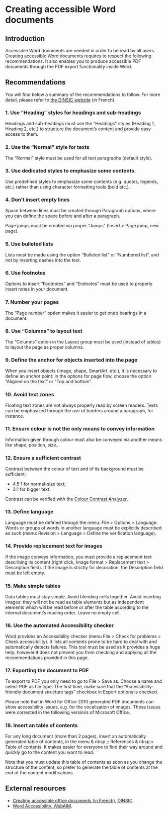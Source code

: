 # Creating accessible Word documents
<script>$(document).ready(function () {
    setBreadcrumb([{"label":"Accessible Word"}]);
});</script>

<style>h3 {font-size: 1rem;}</style>

## Introduction

Accessible Word documents are needed in order to be read by all users. Creating accessible Word documents requires to respect the following recommendations. It also enables you to produce accessible <abbr>PDF</abbr> documents through the <abbr>PDF</abbr> export functionality inside Word.

## Recommendations


You will find below a summary of the recommendations to follow. For more detail, please refer to <a href="https://disic.github.io/guides-documents_bureautiques_accessibles/html/" hreflang="fr">the <abbr title="direction interministérielle du numérique et du système d’information et de communication" lang="fr">DINSIC</abbr> website</a> (in French).

### 1. Use “Heading” styles for headings and sub-headings

Headings and sub-headings must use the “Headings” styles (Heading 1, Heading 2, etc.) to structure the document’s content and provide easy access to them.

### 2. Use the “Normal” style for texts

The “Normal” style must be used for all text paragraphs (default style).

### 3. Use dedicated styles to emphasize some contents.

Use predefined styles to emphasize some contents (e.g. quotes, legends, etc.) rather than using character formatting tools (bold etc.).

### 4. Don’t insert empty lines

Space between lines must be created through Paragraph options, where you can define the space before and after a paragraph.

Page jumps must be created via proper “Jumps” (Insert&nbsp;> Page jump, new page).

### 5. Use bulleted lists

Lists must be made using the option “Bulleted list” or “Numbered list”, and not by inserting dashes into the text.

### 6. Use footnotes

Options to insert “Footnotes” and “Endnotes” must be used to properly insert notes in your document.

### 7. Number your pages

The “Page number” option makes it easier to get one’s bearings in a document.

### 8. Use “Columns” to layout text

The “Columns” option in the Layout group must be used (instead of tables) to layout the page as proper columns.

### 9. Define the anchor for objects inserted into the page

When you insert objects (image, shape, SmartArt, etc.), it is necessary to define an anchor point: in the options for page flow, choose the option “Aligned on the text” or “Top and bottom”.

### 10. Avoid text zones

Floating text zones are not always properly read by screen readers. Texts can be emphasized through the use of borders around a paragraph, for instance.

### 11. Ensure colour is not the only means to convey information

Information given through colour must also be conveyed via another means like shape, position, size…


### 12. Ensure a sufficient contrast

Contrast between the colour of text and of its background must be sufficient:
- 4.5:1 for normal-size text;
- 3:1 for bigger text.

Contrast can be verified with the <a href="https://www.paciellogroup.com/resources/contrastanalyser/" hreflang="en" lang="en">Colour Contrast Analyzer</a>.

### 13. Define language

Language must be defined through the menu: File&nbsp;> Options&nbsp;> Language.
Words or groups of words in another language must be explicitly described as such (menu: Revision&nbsp;> Language&nbsp;> Define the verification language).

### 14. Provide replacement text for images

If the image conveys information, you must provide a replacement text describing its content (right click, Image format&nbsp;> Replacement text&nbsp;> Description field).
If the image is strictly for decoration, the Description field must be left empty.

### 15. Make simple tables

Data tables must stay simple. Avoid blending cells together. Avoid inserting images: they will not be read as table elements but as independent elements which will be read before or after the table according to the internal document’s reading order. Leave no empty cell.

### 16. Use the automated Accessibility checker

Word provides an Accessibility checker (menu File&nbsp;> Check for problems&nbsp;> Check accessibility). It lists all contents prone to be hard to deal with and automatically detects failures. This tool must be used as it provides a huge help; however it does not prevent you from checking and applying all the recommendations provided in this page.

### 17. Exporting the document to <abbr>PDF</abbr>

To export to <abbr>PDF</abbr> you only need to go to File&nbsp;> Save as. Choose a name and select <abbr>PDF</abbr> as file type.
The first time, make sure that the “Accessibility-friendly document structure tags” checkbox in Export options is checked.

Please note that in Word for Office 2010 generated <abbr>PDF</abbr> documents can show accessibility issues, e.g. for the vocalisation of images. These issues were corrected in the following versions of Microsoft Office.

### 18. Insert an table of contents

For any long document (more than 2 pages), insert an automatically generated table of contents, in the menu & nbsp ;: References & nbsp;> Table of contents.
It makes easier for everyone to find their way around and quickly go to the content you want to read.

Note that you must update this table of contents as soon as you change the structure of the content, so prefer to generate the table of contents at the end of the content modifications.

## External resources

- <a href="https://disic.github.io/guides-documents_bureautiques_accessibles/html/" hreflang="fr">Creating accessible office documents (in French)</a>, <abbr title="direction interministérielle du numérique et du système d’information et de communication" lang="fr">DINSIC</abbr>.
- <a href="http://webaim.org/techniques/word/" hreflang="en">Word Accessibility, WebAIM</a>.

<!--  This file is part of a11y-guidelines | Our vision of mobile & web accessibility guidelines and best practices, with valid/invalid examples.
 Copyright (C) 2016  Orange SA
 See the Creative Commons Legal Code Attribution-ShareAlike 3.0 Unported License for more details (LICENSE file). -->